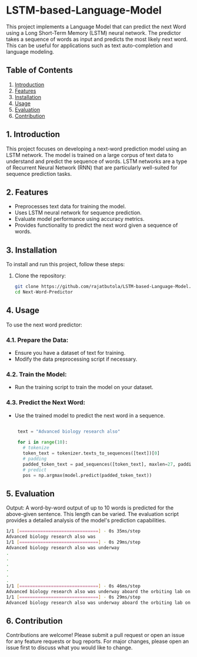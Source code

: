 # LSTM-based-Language-Model

This project implements a Language Model that can predict the next Word using a Long Short-Term Memory (LSTM) neural network. The predictor takes a sequence of words as input and predicts the most likely next word. This can be useful for applications such as text auto-completion and language modeling.

## Table of Contents
1. [Introduction](#1-introduction)
2. [Features](#2-features)
3. [Installation](#3-installation)
4. [Usage](#4-usage)
5. [Evaluation](#5-evaluation)
6. [Contribution](#6-contribution)

## 1. Introduction
This project focuses on developing a next-word prediction model using an LSTM network. The model is trained on a large corpus of text data to understand and predict the sequence of words. LSTM networks are a type of Recurrent Neural Network (RNN) that are particularly well-suited for sequence prediction tasks.

## 2. Features
- Preprocesses text data for training the model.
- Uses LSTM neural network for sequence prediction.
- Evaluate model performance using accuracy metrics.
- Provides functionality to predict the next word given a sequence of words.

## 3. Installation
To install and run this project, follow these steps:

1. Clone the repository:
   ```bash
   git clone https://github.com/rajatbutola/LSTM-based-Language-Model.git
   cd Next-Word-Predictor

## 4. Usage
To use the next word predictor:

### 4.1. Prepare the Data:
- Ensure you have a dataset of text for training.
- Modify the data preprocessing script if necessary.

### 4.2. Train the Model:
- Run the training script to train the model on your dataset.

### 4.3. Predict the Next Word:
- Use the trained model to predict the next word in a sequence.

   ```python

    text = "Advanced biology research also"
    
    for i in range(10):
      # tokenize
      token_text = tokenizer.texts_to_sequences([text])[0]
      # padding
      padded_token_text = pad_sequences([token_text], maxlen=27, padding='pre')
      # predict
      pos = np.argmax(model.predict(padded_token_text))
   ```

## 5. Evaluation
Output: A word-by-word output of up to 10 words is predicted for the above-given sentence. This length can be varied. The evaluation script provides a detailed analysis of the model's prediction capabilities.

```bash
1/1 [==============================] - 0s 35ms/step
Advanced biology research also was
1/1 [==============================] - 0s 29ms/step
Advanced biology research also was underway
.
.
.
.
.
.
1/1 [==============================] - 0s 46ms/step
Advanced biology research also was underway aboard the orbiting lab on thursday with
1/1 [==============================] - 0s 29ms/step
Advanced biology research also was underway aboard the orbiting lab on thursday with astronauts
```


## 6. Contribution

Contributions are welcome! Please submit a pull request or open an issue for any feature requests or bug reports. For major changes, please open an issue first to discuss what you would like to change.
